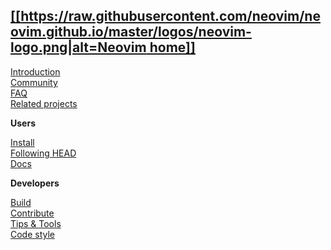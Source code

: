 [[[https://raw.githubusercontent.com/neovim/neovim.github.io/master/logos/neovim-logo.png|alt=Neovim home]]](Home)
--
[Introduction](Introduction)   
[Community](http://neovim.io/community/)  
[FAQ](FAQ)  
[Related projects](Related-projects)

**Users**

[Install](Installing-Neovim)  
[Following HEAD](Following-HEAD)  
[Docs](http://neovim.io/doc/)

**Developers**

[Build](Building-Neovim)  
[Contribute](https://github.com/neovim/neovim/blob/master/CONTRIBUTING.md)  
[Tips & Tools](FAQ#develop)  
[Code style](https://neovim.io/develop/style-guide.xml)  